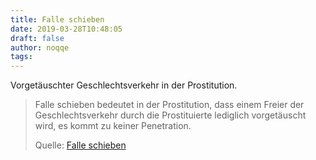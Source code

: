 ```yaml
---
title: Falle schieben
date: 2019-03-28T10:48:05
draft: false
author: noqqe
tags:
---
```


Vorgetäuschter Geschlechtsverkehr in der Prostitution.

> Falle schieben bedeutet in der Prostitution, dass einem Freier der
> Geschlechtsverkehr durch die Prostituierte lediglich vorgetäuscht wird, es
> kommt zu keiner Penetration.
>
> Quelle: [Falle schieben](https://de.wikipedia.org/wiki/Falle_schieben)
